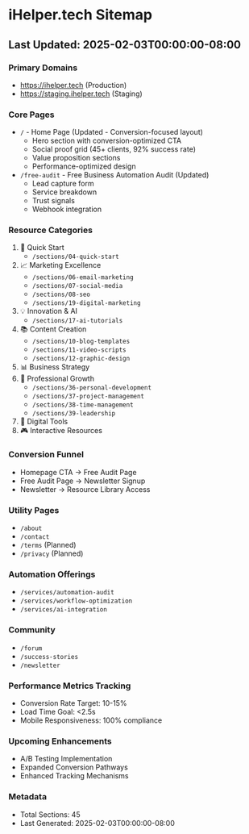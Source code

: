 # iHelper.tech Sitemap

## Last Updated: 2025-02-03T00:00:00-08:00

### Primary Domains
- https://ihelper.tech (Production)
- https://staging.ihelper.tech (Staging)

### Core Pages
- `/` - Home Page (Updated - Conversion-focused layout)
  - Hero section with conversion-optimized CTA
  - Social proof grid (45+ clients, 92% success rate)
  - Value proposition sections
  - Performance-optimized design
- `/free-audit` - Free Business Automation Audit (Updated)
  - Lead capture form
  - Service breakdown
  - Trust signals
  - Webhook integration

### Resource Categories
1. 🚀 Quick Start
   - `/sections/04-quick-start`
2. 📈 Marketing Excellence
   - `/sections/06-email-marketing`
   - `/sections/07-social-media`
   - `/sections/08-seo`
   - `/sections/19-digital-marketing`
3. 💡 Innovation & AI
   - `/sections/17-ai-tutorials`
4. 📚 Content Creation
   - `/sections/10-blog-templates`
   - `/sections/11-video-scripts`
   - `/sections/12-graphic-design`
5. 📊 Business Strategy
6. 🎯 Professional Growth
   - `/sections/36-personal-development`
   - `/sections/37-project-management`
   - `/sections/38-time-management`
   - `/sections/39-leadership`
7. 📱 Digital Tools
8. 🎮 Interactive Resources

### Conversion Funnel
- Homepage CTA → Free Audit Page
- Free Audit Page → Newsletter Signup
- Newsletter → Resource Library Access

### Utility Pages
- `/about`
- `/contact`
- `/terms` (Planned)
- `/privacy` (Planned)

### Automation Offerings
- `/services/automation-audit`
- `/services/workflow-optimization`
- `/services/ai-integration`

### Community
- `/forum`
- `/success-stories`
- `/newsletter`

### Performance Metrics Tracking
- Conversion Rate Target: 10-15%
- Load Time Goal: <2.5s
- Mobile Responsiveness: 100% compliance

### Upcoming Enhancements
- A/B Testing Implementation
- Expanded Conversion Pathways
- Enhanced Tracking Mechanisms

### Metadata
- Total Sections: 45
- Last Generated: 2025-02-03T00:00:00-08:00
